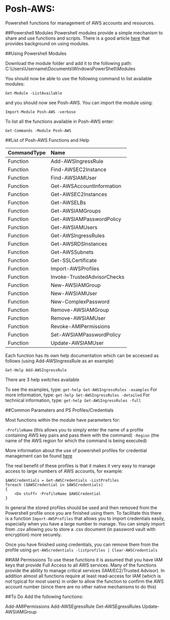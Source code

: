 Posh-AWS:
=========

Powershell functions for management of AWS accounts and resources.

##Powershell Modules
Powershell modules provide a simple mechanism to share and use functions and scripts. There is a good article [here](https://www.simple-talk.com/sysadmin/powershell/an-introduction-to-powershell-modules/) that provides background on using modules.

##Using Powershell Modules

Download the module folder and add it to the following path: C:\Users\Username\Documents\WindowsPowerShell\Modules

You should now be able to use the following command to list available modules:

`Get-Module -ListAvailable`

 and you should now see Posh-AWS. You can import the module using:

`Import-Module Posh-AWS -verbose`

To list all the functions available in Posh-AWS enter:

`Get-Commands -Module Posh-AWS`

##List of Posh-AWS Functions and Help

| CommandType   |  Name               |
| ------------- |:--------------------|
|Function       |Add-AWSIngressRule   |
|Function       |Find-AWSEC2Instance  |
|Function       |Find-AWSIAMUser      |
|Function       |Get-AWSAccountInformation |
|Function       |Get-AWSEC2Instances |
|Function       |Get-AWSELBs         |
|Function       |Get-AWSIAMGroups    |
|Function       |Get-AWSIAMPasswordPolicy |
|Function       |Get-AWSIAMUsers        |
|Function       |Get-AWSIngressRules    |
|Function       |Get-AWSRDSInstances    |
|Function       |Get-AWSSubnets         |
|Function       |Get-SSLCertificate     |
|Function       |Import-AWSProfiles     |
|Function       |Invoke-TrustedAdvisorChecks |
|Function       |New-AWSIAMGroup     |
|Function       |New-AWSIAMUser       |
|Function       |New-ComplexPassword  |
|Function       |Remove-AWSIAMGroup  |
|Function       |Remove-AWSIAMUser     |
|Function       |Revoke-AMIPermissions   |
|Function       |Set-AWSIAMPasswordPolicy |
|Function       |Update-AWSIAMUser       |

Each function has its own help documentation which can be accessed as follows (using Add-AWSIngressRule as an example)

`Get-Help Add-AWSIngressRule`

There are 3 help switches available

To see the examples, type: `get-help Get-AWSIngressRules -examples`
For more information, type: `get-help Get-AWSIngressRules -detailed`
For technical information, type: `get-help Get-AWSIngressRules -full`

##Common Paramaters and PS Profiles/Credentials

Most functions within the module have parameters for:

`-ProfileName`    (this allows you to simply enter the name of a profile containing AWS key pairs and pass them with the command)
`-Region`       (the name of the AWS region for which the command is being executed)

More information about the use of powershell profiles for credential management can be found [here](http://docs.aws.amazon.com/powershell/latest/userguide/specifying-your-aws-credentials.html)

The real benefit of these profiles is that it makes it very easy to manage access to large numbers of AWS accounts, for example:

````
$AWSCredentials = Get-AWSCredentials -ListProfiles
foreach ($AWSCredential in $AWSCredentials)
{
    <Do stuff> -ProfileName $AWSCredential
}
````

In general the stored profiles should be used and then removed from the Powershell profile once you are finished using them. To facilitate this there is a function ``Import-AWSProfiles`` that allows you to import credentials easily, especially when you have a large number to manage. You can simply import from .csv allowing you to store a .csv document (in password vault with encryption) more securely.

Once you have finished using credentials, you can remove them from the profile using ``get-AWScredentials -listprofiles | Clear-AWSCredentials``

##IAM Permissions
To use these functions it is assumed that you have IAM keys that provide Full Access to all AWS services. Many of the functions provide the ability to manage critical services (IAM/EC2/Trusted Advisor). In addition almost all functions require at least read-access for IAM (which is not typical for most users) in order to allow the function to confirm the AWS account number (since there are no other native mechanisms to do this)

##To Do
Add the following functions:

  Add-AMIPermissions
  Add-AWSEgressRule​
  Get-AWSEgressRules
  Update-AWSIAMGroup

